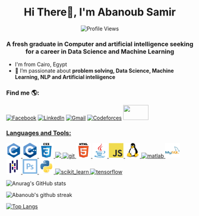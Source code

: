 <div align="center">
<h1 align="center">Hi There👋, I'm Abanoub Samir</h1> 

![Profile Views](https://komarev.com/ghpvc/?username=AbanoubSamir004&color=blue)

</div>
<h3 align="center">A fresh graduate in Computer and artificial intelligence seeking for a career in Data Science and Machine Learning</h3>

- I'm from Cairo, Egypt
- 🌱 I’m passionate about **problem solving, Data Science, Machine Learning, NLP and Artificial inteliigence**

<h3 align="left"> Find me 🌎:</h3>
<p align="left">

[![Facebook](https://img.icons8.com/fluency/48/000000/facebook.png)](https://www.facebook.com/abanobsamir004)
[![LinkedIn](https://img.icons8.com/fluency/48/000000/linkedin.png)](https://linkedin.com/in/abanoub-samir-2bab2918b)
[![Gmail](https://img.icons8.com/color/48/000000/gmail--v1.png)](mailto:abanobsamir004@gmail.com)
[![Codeforces](https://img.icons8.com/external-tal-revivo-color-tal-revivo/48/000000/external-codeforces-programming-competitions-and-contests-programming-community-logo-color-tal-revivo.png)](https://codeforces.com/profile/Abanoub_Samir_)
<a href="https://www.kaggle.com/abanoubsamir004"> <img src="https://user-images.githubusercontent.com/29145628/169890853-30aa8606-54cc-4e75-b93a-dc3ac6a8b37c.png" height="40" width="68"><br>
</p>

<h3 align="left">Languages and Tools:</h3>
<p align="left"> <a href="https://www.cprogramming.com/" target="_blank" rel="noreferrer"> <img src="https://raw.githubusercontent.com/devicons/devicon/master/icons/c/c-original.svg" alt="c" width="40" height="40"/> </a> <a href="https://www.w3schools.com/cpp/" target="_blank" rel="noreferrer"> <img src="https://raw.githubusercontent.com/devicons/devicon/master/icons/cplusplus/cplusplus-original.svg" alt="cplusplus" width="40" height="40"/> </a> <a href="https://www.w3schools.com/css/" target="_blank" rel="noreferrer"> <img src="https://raw.githubusercontent.com/devicons/devicon/master/icons/css3/css3-original-wordmark.svg" alt="css3" width="40" height="40"/> </a> <a href="https://www.djangoproject.com/" target="_blank" rel="noreferrer"> <img src="https://img.icons8.com/color/48/000000/django.png"/> </a> <a href="https://git-scm.com/" target="_blank" rel="noreferrer"> <img src="https://www.vectorlogo.zone/logos/git-scm/git-scm-icon.svg" alt="git" width="40" height="40"/> </a> <a href="https://www.w3.org/html/" target="_blank" rel="noreferrer"> <img src="https://raw.githubusercontent.com/devicons/devicon/master/icons/html5/html5-original-wordmark.svg" alt="html5" width="40" height="40"/> </a> <a href="https://www.java.com" target="_blank" rel="noreferrer"> <img src="https://raw.githubusercontent.com/devicons/devicon/master/icons/java/java-original.svg" alt="java" width="40" height="40"/> </a> <a href="https://developer.mozilla.org/en-US/docs/Web/JavaScript" target="_blank" rel="noreferrer"> <img src="https://raw.githubusercontent.com/devicons/devicon/master/icons/javascript/javascript-original.svg" alt="javascript" width="40" height="40"/> </a> <a href="https://www.linux.org/" target="_blank" rel="noreferrer"> <img src="https://raw.githubusercontent.com/devicons/devicon/master/icons/linux/linux-original.svg" alt="linux" width="40" height="40"/> </a> <a href="https://www.mathworks.com/" target="_blank" rel="noreferrer"> <img src="https://upload.wikimedia.org/wikipedia/commons/2/21/Matlab_Logo.png" alt="matlab" width="40" height="40"/> </a> <a href="https://www.mysql.com/" target="_blank" rel="noreferrer"> <img src="https://raw.githubusercontent.com/devicons/devicon/master/icons/mysql/mysql-original-wordmark.svg" alt="mysql" width="40" height="40"/> </a> <a href="https://pandas.pydata.org/" target="_blank" rel="noreferrer"> <img src="https://raw.githubusercontent.com/devicons/devicon/2ae2a900d2f041da66e950e4d48052658d850630/icons/pandas/pandas-original.svg" alt="pandas" width="40" height="40"/> </a> <a href="https://www.photoshop.com/en" target="_blank" rel="noreferrer"> <img src="https://raw.githubusercontent.com/devicons/devicon/master/icons/photoshop/photoshop-line.svg" alt="photoshop" width="40" height="40"/> </a> <a href="https://www.python.org" target="_blank" rel="noreferrer"> <img src="https://raw.githubusercontent.com/devicons/devicon/master/icons/python/python-original.svg" alt="python" width="40" height="40"/> </a> <a href="https://scikit-learn.org/" target="_blank" rel="noreferrer"> <img src="https://upload.wikimedia.org/wikipedia/commons/0/05/Scikit_learn_logo_small.svg" alt="scikit_learn" width="40" height="40"/> </a> <a href="https://www.tensorflow.org" target="_blank" rel="noreferrer"> <img src="https://www.vectorlogo.zone/logos/tensorflow/tensorflow-icon.svg" alt="tensorflow" width="40" height="40"/> </a> </p>



![Anurag's GitHub stats](https://github-readme-stats.vercel.app/api?username=AbanoubSamir004&show_icons=true&theme=material)

![Abanoub's github streak](https://github-readme-streak-stats.herokuapp.com/?user=AbanoubSamir004&theme=material-legacy&include_all_commits=true&count_private=true)

[![Top Langs](https://github-readme-stats.vercel.app/api/top-langs/?username=AbanoubSamir004&theme=material&langs_count=6&hide=xslt)](https://github.com/anuraghazra/github-readme-stats)
